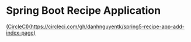 # Spring Boot Recipe Application

[(CircleCI)(https://circleci.com/gh/danhnguyentk/spring5-recipe-app-add-index-page)](https://circleci.com/gh/danhnguyentk/spring5-recipe-app-add-index-page)